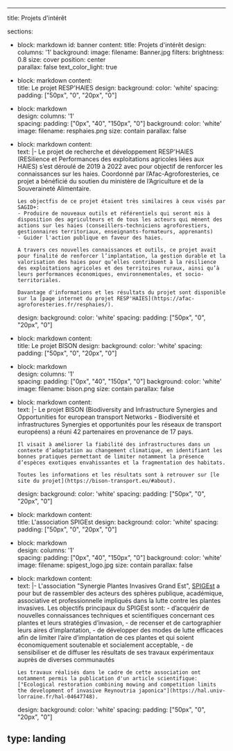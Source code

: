 ---

title: Projets d'intérêt

sections:
- block: markdown
  id: banner
  content:
    title: Projets d'intérêt
  design:
    columns: '1'
    background: 
      image: 
        filename: Banner.jpg
        filters:
          brightness: 0.8
        size: cover
        position: center  
        parallax: false
        text_color_light: true

- block: markdown
  content:    
    title: Le projet RESP'HAIES
  design:
    background:
      color: 'white'
    spacing:
      padding: ["50px", "0", "20px", "0"]    
- block: markdown    
  design:
    columns: '1'    
    spacing:
      padding: ["0px", "40", "150px", "0"]
    background: 
      color: 'white'
      image: 
        filename: resphaies.png
        size: contain
        parallax: false
- block: markdown
  content:    
    text: |-
      Le projet de recherche et développement RESP'HAIES (RESilience et Performances des exploitations agricoles liées aux HAIES) s’est déroulé de 2019 à 2022 avec pour objectif de renforcer les connaissances sur les haies. Coordonné par l’Afac-Agroforesteries, ce projet a bénéficié du soutien du ministère de l’Agriculture et de la Souveraineté Alimentaire.

      Les objectfis de ce projet étaient très similaires à ceux visés par SAGID+:
      - Produire de nouveaux outils et référentiels qui seront mis à disposition des agriculteurs et de tous les acteurs qui mènent des actions sur les haies (conseillers-techniciens agroforestiers, gestionnaires territoriaux, enseignants-formateurs, apprenants)
      - Guider l'action publique en faveur des haies.

      A travers ces nouvelles connaissances et outils, ce projet avait pour finalité de renforcer l’implantation, la gestion durable et la valorisation des haies pour qu’elles contribuent à la résilience des exploitations agricoles et des territoires ruraux, ainsi qu’à leurs performances économiques, environnementales, et socio-territoriales.

      Davantage d'informations et les résultats du projet sont disponible sur la [page internet du projet RESP'HAIES](https://afac-agroforesteries.fr/resphaies/).
  design:
    background:
      color: 'white'
    spacing:
      padding: ["50px", "0", "20px", "0"]  

- block: markdown
  content:    
    title: Le projet BISON
  design:
    background:
      color: 'white'
    spacing:
      padding: ["50px", "0", "20px", "0"]    
- block: markdown    
  design:
    columns: '1'    
    spacing:
      padding: ["0px", "40", "150px", "0"]
    background: 
      color: 'white'
      image: 
        filename: bison.png
        size: contain
        parallax: false
- block: markdown
  content:    
    text: |-
      Le projet BISON (Biodiversity and Infrastructure Synergies and Opportunities for european transport Networks - Biodiversité et infrastructures Synergies et opportunités pour les réseaux de transport européens) a réuni 42 partenaires en provenance de 17 pays. 

      Il visait à améliorer la fiabilité des infrastructures dans un contexte d’adaptation au changement climatique, en identifiant les bonnes pratiques permettant de limiter notamment la présence d’espèces exotiques envahissantes et la fragmentation des habitats. 

      Toutes les informations et les résultats sont à retrouver sur [le site du projet](https://bison-transport.eu/#about).
  design:
    background:
      color: 'white'
    spacing:
      padding: ["50px", "0", "20px", "0"]  

- block: markdown
  content:    
    title: L'association SPIGEst
  design:
    background:
      color: 'white'
    spacing:
      padding: ["50px", "0", "20px", "0"]    
- block: markdown    
  design:
    columns: '1'    
    spacing:
      padding: ["0px", "40", "150px", "0"]
    background: 
      color: 'white'
      image: 
        filename: spigest_logo.jpg
        size: contain
        parallax: false
- block: markdown
  content:    
    text: |-
      L'association "Synergie Plantes Invasives Grand Est", [SPIGEst](https://spigestinvasives.com) a pour but de rassembler des acteurs des sphères publique, académique, associative et professionnelle impliqués dans la lutte contre les plantes invasives.
      Les objectifs principaux du SPIGEst sont:
      - d’acquérir de nouvelles connaissances techniques et scientifiques concernant ces plantes et leurs stratégies d’invasion,
      - de recenser et de cartographier leurs aires d’implantation,
      - de développer des modes de lutte efficaces afin de limiter l’aire d’implantation de ces plantes et qui soient économiquement soutenable et socialement acceptable,
      - de sensibiliser et de diffuser les résultats de ses travaux expérimentaux auprès de diverses communautés
      
      Les travaux réalisés dans le cadre de cette association ont notamment permis la publication d'un article scientifique: ["Ecological restoration combining mowing and competition limits the development of invasive Reynoutria japonica"](https://hal.univ-lorraine.fr/hal-04647748).
      
  design:
    background:
      color: 'white'
    spacing:
      padding: ["50px", "0", "20px", "0"]  

type: landing
---